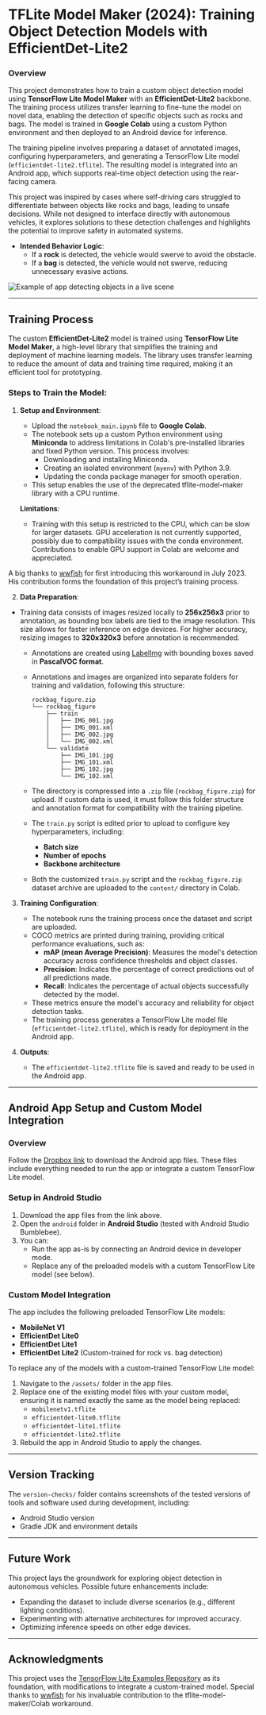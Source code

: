 # TFLite Model Maker (2024): Training Object Detection Models with EfficientDet-Lite2
### Overview

This project demonstrates how to train a custom object detection model using **TensorFlow Lite Model Maker** with an **EfficientDet-Lite2** backbone. The training process utilizes transfer learning to fine-tune the model on novel data, enabling the detection of specific objects such as rocks and bags. The model is trained in **Google Colab** using a custom Python environment and then deployed to an Android device for inference.

The training pipeline involves preparing a dataset of annotated images, configuring hyperparameters, and generating a TensorFlow Lite model (`efficientdet-lite2.tflite`). The resulting model is integrated into an Android app, which supports real-time object detection using the rear-facing camera.

This project was inspired by cases where self-driving cars struggled to differentiate between objects like rocks and bags, leading to unsafe decisions. While not designed to interface directly with autonomous vehicles, it explores solutions to these detection challenges and highlights the potential to improve safety in automated systems.

- **Intended Behavior Logic**:
  - If a **rock** is detected, the vehicle would swerve to avoid the obstacle.
  - If a **bag** is detected, the vehicle would not swerve, reducing unnecessary evasive actions.

![Example of app detecting objects in a live scene](media/rockbag-tflite-android.gif)

---

## Training Process

The custom **EfficientDet-Lite2** model is trained using **TensorFlow Lite Model Maker**, a high-level library that simplifies the training and deployment of machine learning models. The library uses transfer learning to reduce the amount of data and training time required, making it an efficient tool for prototyping.

### Steps to Train the Model:
1. **Setup and Environment**:
   - Upload the `notebook_main.ipynb` file to **Google Colab**.
   - The notebook sets up a custom Python environment using **Miniconda** to address limitations in Colab's pre-installed libraries and fixed Python version. This process involves:
     - Downloading and installing Miniconda.
     - Creating an isolated environment (`myenv`) with Python 3.9.
     - Updating the conda package manager for smooth operation.
   - This setup enables the use of the deprecated tflite-model-maker library with a CPU runtime.

   **Limitations**:  
   - Training with this setup is restricted to the CPU, which can be slow for larger datasets. GPU acceleration is not currently supported, possibly due to compatibility issues with the conda environment. Contributions to enable GPU support in Colab are welcome and appreciated.

A big thanks to [wwfish](https://github.com/wwfish/tflite-model-maker-workaround) for first introducing this workaround in July 2023. His contribution forms the foundation of this project’s training process.

2. **Data Preparation**:  
- Training data consists of images resized locally to **256x256x3** prior to annotation, as bounding box labels are tied to the image resolution. This size allows for faster inference on edge devices. For higher accuracy, resizing images to **320x320x3** before annotation is recommended.
   - Annotations are created using [LabelImg](https://github.com/heartexlabs/labelImg) with bounding boxes saved in **PascalVOC format**.  
   - Annotations and images are organized into separate folders for training and validation, following this structure:  

     ```
     rockbag_figure.zip
     └── rockbag_figure
         ├── train
         │   ├── IMG_001.jpg
         │   ├── IMG_001.xml
         │   ├── IMG_002.jpg
         │   └── IMG_002.xml
         └── validate
             ├── IMG_101.jpg
             ├── IMG_101.xml
             ├── IMG_102.jpg
             └── IMG_102.xml
     ```

   - The directory is compressed into a `.zip` file (`rockbag_figure.zip`) for upload. If custom data is used, it must follow this folder structure and annotation format for compatibility with the training pipeline.  
   - The `train.py` script is edited prior to upload to configure key hyperparameters, including:  
     - **Batch size**  
     - **Number of epochs**  
     - **Backbone architecture**  
   - Both the customized `train.py` script and the `rockbag_figure.zip` dataset archive are uploaded to the `content/` directory in Colab.

3. **Training Configuration**:  
   - The notebook runs the training process once the dataset and script are uploaded.  
   - COCO metrics are printed during training, providing critical performance evaluations, such as:  
     - **mAP (mean Average Precision)**: Measures the model's detection accuracy across confidence thresholds and object classes.  
     - **Precision**: Indicates the percentage of correct predictions out of all predictions made.  
     - **Recall**: Indicates the percentage of actual objects successfully detected by the model.  
   - These metrics ensure the model's accuracy and reliability for object detection tasks.  
   - The training process generates a TensorFlow Lite model file (`efficientdet-lite2.tflite`), which is ready for deployment in the Android app.

4. **Outputs**:
   - The `efficientdet-lite2.tflite` file is saved and ready to be used in the Android app.

---

## Android App Setup and Custom Model Integration

### Overview

Follow the [Dropbox link](https://www.dropbox.com/scl/fi/dfqe9bbnwysucstnby31k/tflite-example-app.zip?rlkey=briqeuq2i99zk058nv32hpofq&st=5xv6wsex&dl=0) to download the Android app files. These files include everything needed to run the app or integrate a custom TensorFlow Lite model.

### Setup in Android Studio

1. Download the app files from the link above.
2. Open the `android` folder in **Android Studio** (tested with Android Studio Bumblebee).
3. You can:
   - Run the app as-is by connecting an Android device in developer mode.
   - Replace any of the preloaded models with a custom TensorFlow Lite model (see below).

### Custom Model Integration

The app includes the following preloaded TensorFlow Lite models:
- **MobileNet V1**
- **EfficientDet Lite0**
- **EfficientDet Lite1**
- **EfficientDet Lite2** (Custom-trained for rock vs. bag detection)

To replace any of the models with a custom-trained TensorFlow Lite model:
1. Navigate to the `/assets/` folder in the app files.
2. Replace one of the existing model files with your custom model, ensuring it is named exactly the same as the model being replaced:
   - `mobilenetv1.tflite`
   - `efficientdet-lite0.tflite`
   - `efficientdet-lite1.tflite`
   - `efficientdet-lite2.tflite`
3. Rebuild the app in Android Studio to apply the changes.

---

## Version Tracking

The `version-checks/` folder contains screenshots of the tested versions of tools and software used during development, including:
- Android Studio version
- Gradle JDK and environment details

---

## Future Work

This project lays the groundwork for exploring object detection in autonomous vehicles. Possible future enhancements include:
- Expanding the dataset to include diverse scenarios (e.g., different lighting conditions).
- Experimenting with alternative architectures for improved accuracy.
- Optimizing inference speeds on other edge devices.

---

## Acknowledgments

This project uses the [TensorFlow Lite Examples Repository](https://github.com/tensorflow/examples) as its foundation, with modifications to integrate a custom-trained model. Special thanks to [wwfish](https://github.com/wwfish/tflite-model-maker-workaround) for his invaluable contribution to the tflite-model-maker/Colab workaround.
